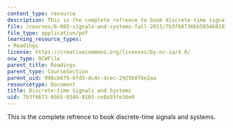 ```yaml
---
content_type: resource
description: This is the complete refrence to book discrete-time signals and systems.
file: /courses/6-003-signals-and-systems-fall-2011/7b3f66736bb503468103ce8a55fe16e0_MIT6_003F11_notes.pdf
file_type: application/pdf
learning_resource_types:
- Readings
license: https://creativecommons.org/licenses/by-nc-sa/4.0/
ocw_type: OCWFile
parent_title: Readings
parent_type: CourseSection
parent_uid: 998c6675-6fd3-dc4c-dcec-292568f6e2aa
resourcetype: Document
title: Discrete-time Signals and Systems
uid: 7b3f6673-6bb5-0346-8103-ce8a55fe16e0
---
```

This is the complete refrence to book discrete-time signals and systems.